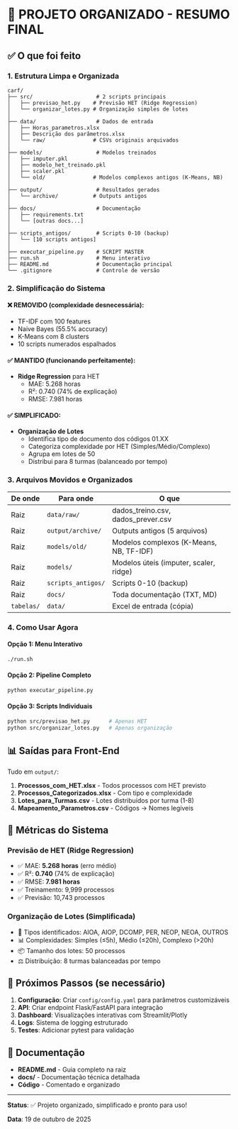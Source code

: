 # 🎉 PROJETO ORGANIZADO - RESUMO FINAL

## ✅ O que foi feito

### 1. **Estrutura Limpa e Organizada**
```
carf/
├── src/                    # 2 scripts principais
│   ├── previsao_het.py    # Previsão HET (Ridge Regression)
│   └── organizar_lotes.py # Organização simples de lotes
│
├── data/                   # Dados de entrada
│   ├── Horas_parametros.xlsx
│   ├── Descrição dos parâmetros.xlsx
│   └── raw/               # CSVs originais arquivados
│
├── models/                 # Modelos treinados
│   ├── imputer.pkl
│   ├── modelo_het_treinado.pkl
│   ├── scaler.pkl
│   └── old/               # Modelos complexos antigos (K-Means, NB)
│
├── output/                 # Resultados gerados
│   └── archive/           # Outputs antigos
│
├── docs/                   # Documentação
│   ├── requirements.txt
│   └── [outras docs...]
│
├── scripts_antigos/        # Scripts 0-10 (backup)
│   └── [10 scripts antigos]
│
├── executar_pipeline.py    # SCRIPT MASTER
├── run.sh                  # Menu interativo
├── README.md               # Documentação principal
└── .gitignore              # Controle de versão
```

### 2. **Simplificação do Sistema**

#### ❌ REMOVIDO (complexidade desnecessária):
- TF-IDF com 100 features
- Naive Bayes (55.5% accuracy)
- K-Means com 8 clusters
- 10 scripts numerados espalhados

#### ✅ MANTIDO (funcionando perfeitamente):
- **Ridge Regression** para HET
  - MAE: 5.268 horas
  - R²: 0.740 (74% de explicação)
  - RMSE: 7.981 horas

#### ✅ SIMPLIFICADO:
- **Organização de Lotes**
  - Identifica tipo de documento dos códigos 01.XX
  - Categoriza complexidade por HET (Simples/Médio/Complexo)
  - Agrupa em lotes de 50
  - Distribui para 8 turmas (balanceado por tempo)

### 3. **Arquivos Movidos e Organizados**

| De onde | Para onde | O que |
|---------|-----------|-------|
| Raiz | `data/raw/` | dados_treino.csv, dados_prever.csv |
| Raiz | `output/archive/` | Outputs antigos (5 arquivos) |
| Raiz | `models/old/` | Modelos complexos (K-Means, NB, TF-IDF) |
| Raiz | `models/` | Modelos úteis (imputer, scaler, ridge) |
| Raiz | `scripts_antigos/` | Scripts 0-10 (backup) |
| Raiz | `docs/` | Toda documentação (TXT, MD) |
| `tabelas/` | `data/` | Excel de entrada (cópia) |

### 4. **Como Usar Agora**

#### Opção 1: Menu Interativo
```bash
./run.sh
```

#### Opção 2: Pipeline Completo
```bash
python executar_pipeline.py
```

#### Opção 3: Scripts Individuais
```bash
python src/previsao_het.py      # Apenas HET
python src/organizar_lotes.py   # Apenas organização
```

## 📊 Saídas para Front-End

Tudo em `output/`:

1. **Processos_com_HET.xlsx** - Todos processos com HET previsto
2. **Processos_Categorizados.xlsx** - Com tipo e complexidade
3. **Lotes_para_Turmas.csv** - Lotes distribuídos por turma (1-8)
4. **Mapeamento_Parametros.csv** - Códigos → Nomes legíveis

## 🎯 Métricas do Sistema

### Previsão de HET (Ridge Regression)
- ✅ MAE: **5.268 horas** (erro médio)
- ✅ R²: **0.740** (74% de explicação)
- ✅ RMSE: **7.981 horas**
- ✅ Treinamento: 9,999 processos
- ✅ Previsão: 10,743 processos

### Organização de Lotes (Simplificada)
- 📁 Tipos identificados: AIOA, AIOP, DCOMP, PER, NEOP, NEOA, OUTROS
- 📊 Complexidades: Simples (≤5h), Médio (≤20h), Complexo (>20h)
- 📦 Tamanho dos lotes: 50 processos
- ⚖️ Distribuição: 8 turmas balanceadas por tempo

## 🚀 Próximos Passos (se necessário)

1. **Configuração**: Criar `config/config.yaml` para parâmetros customizáveis
2. **API**: Criar endpoint Flask/FastAPI para integração
3. **Dashboard**: Visualizações interativas com Streamlit/Plotly
4. **Logs**: Sistema de logging estruturado
5. **Testes**: Adicionar pytest para validação

## 📝 Documentação

- **README.md** - Guia completo na raiz
- **docs/** - Documentação técnica detalhada
- **Código** - Comentado e organizado

---

**Status**: ✅ Projeto organizado, simplificado e pronto para uso!

**Data**: 19 de outubro de 2025
